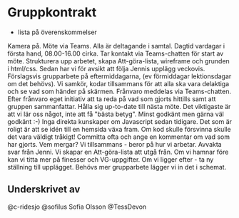 # Gruppkontrakt
- lista på överenskommelser

Kamera på. Möte via Teams. Alla är deltagande i samtal. 
Dagtid vardagar i första hand, 08.00-16.00 cirka. Tar kontakt via Teams-chatten för start av möte. Strukturera upp arbetet, skapa Att-göra-lista, wireframe och grunden i html/css. Sedan har vi för avsikt att följa Jennis upplägg veckovis. Förslagsvis grupparbete på eftermiddagarna, (ev förmiddagar lektionsdagar om det behövs). Vi samkör, kodar tillsammans för att alla ska vara delaktiga och se vad som händer på skärmen. 
Frånvaro meddelas via Teams-chatten.
Efter frånvaro eget initiativ att ta reda på vad som gjorts hittills samt att gruppen sammanfattar. Hålla sig up-to-date till nästa möte.
Det viktigaste är att vi lär oss något, inte att få "bästa betyg". Minst godkänt men gärna väl godkänt :-)
Inga direkta kunskaper om Javascript sedan tidigare. 
Det som är roligt är att se idén till en hemsida växa fram. Om kod skulle försvinna skulle det vara väldigt tråkigt!
Committa ofta och ange en kommentar om vad som har gjorts.
Vem mergar? Vi tillsammans - beror på hur vi arbetar. Avvakta svar från Jenni.
Vi skapar en Att-göra-lista att utgå från.
Om vi hamnar före kan vi titta mer på finesser och VG-uppgifter. Om vi ligger efter - ta ny ställning till upplägget. Behövs mer grupparbete lägger vi in det i schemat.


## Underskrivet av
@c-ridesjo
@sofilus Sofia Olsson
@TessDevon